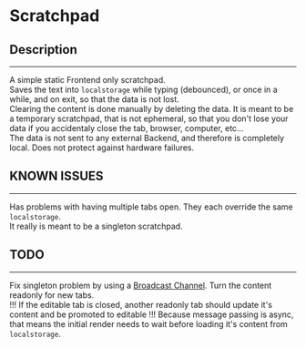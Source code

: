 # Scratchpad

## Description

---

A simple static Frontend only scratchpad.  
Saves the text into `localstorage` while typing (debounced), or once in a while, and on exit, so that the data is not lost.  
Clearing the content is done manually by deleting the data.
It is meant to be a temporary scratchpad, that is not ephemeral, so that you don't lose your data if you accidentaly close the tab, browser, computer, etc...  
The data is not sent to any external Backend, and therefore is completely local. Does not protect against hardware failures.

## KNOWN ISSUES

---

Has problems with having multiple tabs open. They each override the same `localstorage`.  
It really is meant to be a singleton scratchpad.  

## TODO

---

Fix singleton problem by using a [Broadcast Channel]( https://developer.mozilla.org/en-US/docs/Web/API/Broadcast_Channel_API ).
Turn the content readonly for new tabs.  
!!! If the editable tab is closed, another readonly tab should update it's content and be promoted to editable !!!
Because message passing is async, that means the initial render needs to wait before loading it's content from `localstorage`.

